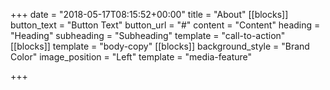 +++
date = "2018-05-17T08:15:52+00:00"
title = "About"
[[blocks]]
button_text = "Button Text"
button_url = "#"
content = "Content"
heading = "Heading"
subheading = "Subheading"
template = "call-to-action"
[[blocks]]
template = "body-copy"
[[blocks]]
background_style = "Brand Color"
image_position = "Left"
template = "media-feature"

+++
